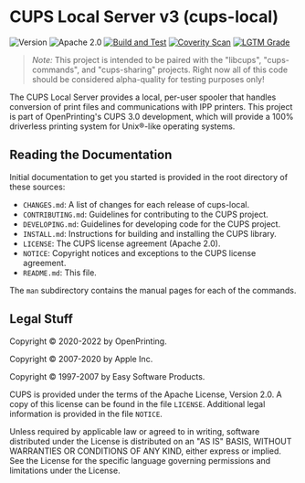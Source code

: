 CUPS Local Server v3 (cups-local)
=================================

![Version](https://img.shields.io/github/v/release/OpenPrinting/cups-local?include_prereleases)
![Apache 2.0](https://img.shields.io/github/license/OpenPrinting/cups-local)
[![Build and Test](https://github.com/OpenPrinting/cups-local/workflows/Build%20and%20Test/badge.svg)](https://github.com/OpenPrinting/cups-local/actions/workflows/build.yml)
[![Coverity Scan](https://img.shields.io/coverity/scan/NNNNN)](https://scan.coverity.com/projects/OpenPrinting-cups-local)
[![LGTM Grade](https://img.shields.io/lgtm/grade/cpp/github/OpenPrinting/cups-local)](https://lgtm.com/projects/g/OpenPrinting/cups-local/?mode=list)

> *Note:* This project is intended to be paired with the "libcups",
> "cups-commands", and "cups-sharing" projects.  Right now all of this code
> should be considered alpha-quality for testing purposes only!

The CUPS Local Server provides a local, per-user spooler that handles conversion
of print files and communications with IPP printers.  This project is part of
OpenPrinting's CUPS 3.0 development, which will provide a 100% driverless
printing system for Unix®-like operating systems.


Reading the Documentation
-------------------------

Initial documentation to get you started is provided in the root directory of
these sources:

- `CHANGES.md`: A list of changes for each release of cups-local.
- `CONTRIBUTING.md`: Guidelines for contributing to the CUPS project.
- `DEVELOPING.md`: Guidelines for developing code for the CUPS project.
- `INSTALL.md`: Instructions for building and installing the CUPS library.
- `LICENSE`: The CUPS license agreement (Apache 2.0).
- `NOTICE`: Copyright notices and exceptions to the CUPS license agreement.
- `README.md`: This file.

The `man` subdirectory contains the manual pages for each of the commands.


Legal Stuff
-----------

Copyright © 2020-2022 by OpenPrinting.

Copyright © 2007-2020 by Apple Inc.

Copyright © 1997-2007 by Easy Software Products.

CUPS is provided under the terms of the Apache License, Version 2.0.  A copy of
this license can be found in the file `LICENSE`.  Additional legal information
is provided in the file `NOTICE`.

Unless required by applicable law or agreed to in writing, software distributed
under the License is distributed on an "AS IS" BASIS, WITHOUT WARRANTIES OR
CONDITIONS OF ANY KIND, either express or implied.  See the License for the
specific language governing permissions and limitations under the License.
